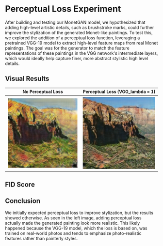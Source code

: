 # Perceptual Loss Experiment
After building and testing our MonetGAN model, we hypothesized that adding high-level artistic details, such as brushstroke marks, could further improve the stylization of the generated Monet-like paintings. 
To test this, we explored the addition of a perceptual loss function, leveraging a pretrained VGG-19 model to extract high-level feature maps from real Monet paintings. The goal was for the generator to match the feature representations of these paintings in the VGG network's intermediate layers, which would ideally help capture finer, more abstract stylistic high level details.
## Visual Results
| No Perceptual Loss | Perceptual Loss (VGG_lambda = 1) |
|:-----------------------------:|:--------------------------------:|
| ![Identity lambda = 1.5, Cycle_lambda = 10, adversarial_lambda = 1](epoch_195_Cycle_10_Identity_1.5_VGG_0.png)       | ![Identity lambda = 4.5, Cycle_lambda = 10, adversarial_lambda = 1](epoch_195_Cycle_10_Identity_4.5_VGG_0.png)   |
## FID Score
## Conclusion
We initially expected perceptual loss to improve stylization, but the results showed otherwise. As seen in the left image, adding perceptual loss actually made the generated painting look more realistic. This likely happened because the VGG-19 model, which the loss is based on, was trained on real-world photos and tends to emphasize photo-realistic features rather than painterly styles.
